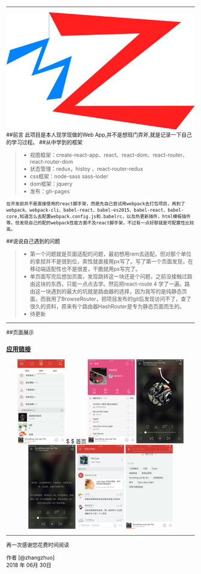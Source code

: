 ------
![cmd-markdown-logo](show/appicon.png)
##前言
此项目是本人现学现做的Web App,并不是想班门弄斧,就是记录一下自己的学习过程。
##从中学到的框架
> * 视图框架：create-react-app、react、react-dom、react-router、react-router-dom
> * 状态管理：redux，histoy 、react-router-redux
> * css框架：node-sass sass-loder
> * dom框架：jquery
> * 发布：gh-pages

    在开发前并不是直接使用的react脚手架，而是先自己尝试用webpack去打包项目，用到了webpack、webpack-cli、babel-react、babel-es2015、babel-react、babel-core,知道怎么去配置webpack.config.js和.babelrc，以及热更新插件，html模板插件等。但发现自己的配的webpack性能方面不及react脚手架，不过有一点好那就是可配置性比较高。

##说说自己遇到的问题
>* 第一个问题就是页面适配的问题，最初想用rem去适配，但对那个单位的拿捏并不是很到位，索性就直接用px写了。写了第一个页面发现，在移动端适配性也不是很差，干脆就用px写完了。
>* 单页面写完后想加页面，发现跳转这一块还是个问题，之前没接触过路由这块的东西，只能一点点去学。然后把react-route 4 学了一遍。路由这一块遇到的最大的坑就是路由器的选择，因为我写的是纯静态页面，而我用了BrowseRouter，把项目发布的git后发现访问不了，查了很久的资料，原来有个路由器HashRouter是专为静态页面而生的。
>* 待更新

------
##页面展示
### [应用链接](https://zealforyou.github.io/cloud-music/)
<center>
<img src="show/page1.jpg" width="25%" height="25%" />
$ $
首页
<img src="show/page2.jpg" width="25%" height="25%" />
<img src="show/page3.jpg" width="25%" height="25%" />
<img src="show/page4.jpg" width="25%" height="25%" />
<img src="show/page5.jpg" width="25%" height="25%" />
<img src="show/page6.jpg" width="25%" height="25%" />
</center>

------


再一次感谢您花费时间阅读

作者 [@zhangzhuo]    
2018 年 06月 30日    